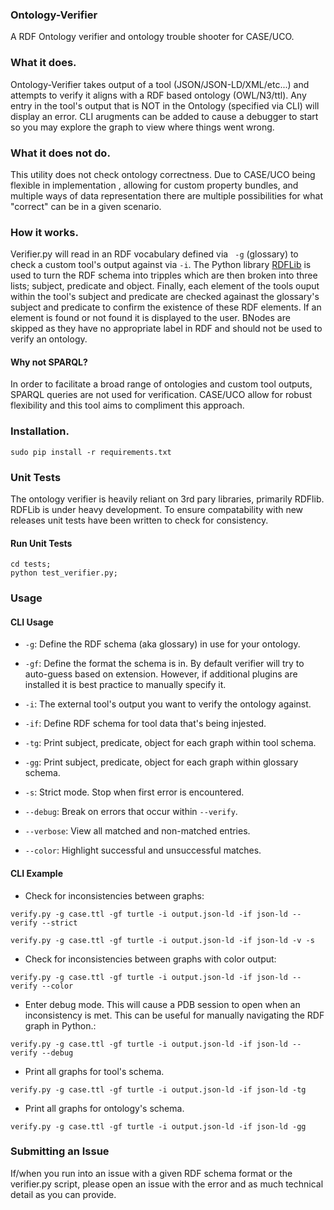 ### Ontology-Verifier
A RDF Ontology verifier and ontology trouble shooter for CASE/UCO.

### What it does.
Ontology-Verifier takes output of a tool (JSON/JSON-LD/XML/etc...)
and attempts to verify it aligns with a RDF based ontology (OWL/N3/ttl).
Any entry in the tool's output that is NOT in the Ontology (specified via CLI)
will display an error. CLI arugments can be added to cause a debugger to start
so you may explore the graph to view where things went wrong.

### What it does not do.
This utility does not check ontology correctness. Due to CASE/UCO being flexible in implementation
, allowing for custom property bundles, and multiple ways of data representation there are multiple 
possibilities for what "correct" can be in a given scenario.



### How it works.
Verifier.py will read in an RDF vocabulary defined via ``` -g``` (glossary) to
check a custom tool's output against via ```-i```. The Python library [RDFLib](https://rdflib.readthedocs.io/en/stable/)
is used to turn the RDF schema into tripples which are then broken into three lists; 
subject, predicate and object. Finally, each element of the tools ouput within
the tool's subject and predicate are checked againast the glossary's subject 
and predicate to confirm the existence of these RDF elements. If an element is 
found or not found it is displayed to the user. BNodes are skipped  as they
have no appropriate label in RDF and should not be used to verify an ontology.


#### Why not SPARQL?
In order to facilitate a broad range of ontologies and custom tool outputs,
SPARQL queries are not used for verification. CASE/UCO allow for robust
flexibility and this tool  aims to compliment this approach.


### Installation.
```
sudo pip install -r requirements.txt 
```

### Unit Tests
The ontology verifier is heavily reliant on 3rd pary libraries, primarily RDFlib.
RDFLib is under heavy development. To ensure compatability with new releases
unit tests have been written to check for consistency.

#### Run Unit Tests
```
cd tests;
python test_verifier.py;
```

### Usage

#### CLI Usage
* ``` -g ```: Define the RDF schema (aka glossary) in use for your ontology.
* ``` -gf ```: Define the format the schema is in. By default verifier
will try to auto-guess based on extension. However, if additional plugins are
installed it is best practice to manually specify it.

* ``` -i ```: The external tool's output you want to verify the ontology 
against.

* ```-if```: Define RDF schema for tool data that's being injested.
* ```-tg```: Print subject, predicate, object for each graph within tool schema.
* ```-gg```: Print subject, predicate, object for each graph within glossary schema.
* ```-s```: Strict mode. Stop when first error is encountered.
* ```--debug```: Break on errors that occur within ```--verify```.
* ```--verbose```: View all matched and non-matched entries.
* ```--color```: Highlight successful and unsuccessful matches.


#### CLI Example


* Check for inconsistencies between graphs:

```
verify.py -g case.ttl -gf turtle -i output.json-ld -if json-ld --verify --strict
```
```
verify.py -g case.ttl -gf turtle -i output.json-ld -if json-ld -v -s
```

* Check for inconsistencies between graphs with color output:
```
verify.py -g case.ttl -gf turtle -i output.json-ld -if json-ld --verify --color
```

* Enter debug mode. This will cause a PDB session to open when an inconsistency is met. This can be useful for manually navigating the RDF graph in Python.:
```
verify.py -g case.ttl -gf turtle -i output.json-ld -if json-ld --verify --debug

```

* Print all graphs for tool's schema.

```
verify.py -g case.ttl -gf turtle -i output.json-ld -if json-ld -tg

```

* Print all graphs for ontology's schema.

```
verify.py -g case.ttl -gf turtle -i output.json-ld -if json-ld -gg

```

### Submitting an Issue
If/when you run into an issue with a given RDF schema format or the verifier.py script, please open an issue with the error
and as much technical detail as you can provide.
